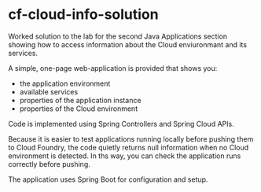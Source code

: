 cf-cloud-info-solution
======================

Worked solution to the lab for the second Java Applications section showing how to access information about the Cloud enviuronmant and its services.

A simple, one-page web-application is provided that shows you:

  * the application environment
  * available services
  * properties of the application instance
  * properties of the Cloud environment

Code is implemented using Spring Controllers and Spring Cloud APIs.

Because it is easier to test applications running locally before pushing them to Cloud Foundry, the code quietly returns null information when no Cloud environment is detected. In ths way, you can check the application runs correctly before pushing.

The application uses Spring Boot for configuration and setup.

